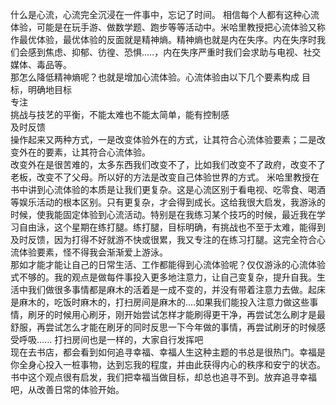 什么是心流，心流完全沉浸在一件事中，忘记了时间。 
相信每个人都有这种心流体验，可能是在玩手游、做数学题、跑步等等活动中。米哈里教授把心流体验又称作最优体验，最优体验的反面就是精神熵。精神熵也就是内在失序。内在失序时我们会感到焦虑、抑郁、彷徨、恐惧.....，内在失序严重时我们会求助与电视、社交媒体、毒品等。     
那怎么降低精神熵呢？也就是增加心流体验。心流体验由以下几个要素构成 
目标，明确地目标  
专注  
挑战与技艺的平衡，不能太难也不能太简单，能有控制感  
及时反馈  
操作起来又两种方式，一是改变体验外在的方式，让其符合心流体验要素；二是改变外在的要素，让其符合心流体验。  
改变外在是很苦难的，太多东西我们改变不了，比如我们改变不了政府，改变不了老板，改变不了父母。所以好的方法是改变自己体验世界的方式。 
米哈里教授在书中讲到心流体验的本质是让我们更复杂。这是心流区别于看电视、吃零食、喝酒等娱乐活动的根本区别。只有更复杂，才会得到成长。这给我很大启发，我游泳的时候，使我能固定体验到心流活动。特别是在我练习某个技巧的时候，最近我在学习自由泳，这个星期在练打腿。练打腿，目标明确，有挑战也不至于太难，能得到及时反馈，因为打得不好就游不快或很累，我又专注的在练习打腿。这完全符合心流体验要素，怪不得我会渐渐爱上游泳。   
那如才能才能让自己的日常生活、工作都能得到心流体验呢？仅仅游泳的心流体验式不够的。我的观点是做每件事投入更多地注意力，让自己变复杂，提升自我。生活中我们做很多事情都是麻木的活着是一成不变的，并没有带着注意力去做。起床是麻木的，吃饭时麻木的，打扫房间是麻木的....如果我们能投入注意力做这些事情，刷牙的时候用心刷牙，刚开始尝试怎样才能刷得更干净，再尝试怎么刷才是最舒服，再尝试怎么才能在刷牙的同时反思一下今年做的事情，再尝试刷牙的时候感受呼吸...... 打扫房间也是一样的，大家自行发挥吧  
现在去书店，都会看到如何追寻幸福、幸福人生这种主题的书总是很热门。幸福是你全身心投入一桩事物，达到忘我的程度，并由此获得内心的秩序和安宁的状态。书中这个观点很有启发，我们把幸福当做目标，却总也追寻不到。放弃追寻幸福吧，从改善日常的体验开始。